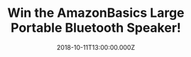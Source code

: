 ---
campaign-uuid: "c-3c0797c1-2e11-4f14-9d10-2660b3214ddf"
type: "Preview"
category: "Gifts"
date: "2018-10-11T13:00:00.000Z"
end-date: "2018-11-11T23:59:00.000Z"
disable-form: false
is_promoted: false
has_entry_page: true
title: "Win the AmazonBasics Large Portable Bluetooth Speaker!"
competition-description: "<p>Get ready to turn up the volume of your music, films,\
  \ or voice calls with this large Bluetooth speaker from AmazonBasics. The loudest\
  \ speaker to date that lets you share music and calls with your friends, hands-free.</p>\r\
  \n<p>Want to treat yourself? Enter below for a chance to win!</p>"
hero-header: "Win the AmazonBasics Large Portable Bluetooth Speaker!"
terms-confirmation: "N/A"
banner-img: "https://assets.expresslyapp.com/asset-93f7afe6-c2a6-4827-9789-6858db45b8fd.jpg"
logo-left-href: "aaa.nme.com"
logo-left-image: "https://assets.expresslyapp.com/asset-4c7ba81f-7269-42f9-9cb5-b26e2a6a807f.jpg"
logo-left-title: "NME AAA"
bg-image-hero: "https://assets.expresslyapp.com/asset-733089e5-4592-483f-8aa7-6a71718a4802.jpg"
bg-image-first: "https://assets.expresslyapp.com/asset-e37068e3-06b8-4fd3-8939-0fa1e75697d4.jpg"
section1-content: "</p>Listen to your favourite tunes and films from your phone, tablet,\
  \ or laptop. This amazing AmazonBasics speaker connects to nearly all Bluetooth\
  \ devices using Bluetooth 4.0 technology.</p><p>The speaker is amazingly portable\
  \ and so loud and powerful enough that you can go to the beach and still hear your\
  \ music! Take the speaker on your next big trip, to the park, or just the next room!</p>\r\
  \n<p>Enter the form below and get ready to enjoy the AmazonBasics Large Portable\
  \ Bluetooth Speaker everywhere you go!</p>"
entry-title: "Win the AmazonBasics Large Portable Bluetooth Speaker!"
entry-content: "Enter the draw to win the AmazonBasics Large Portable Bluetooth Speaker\
  \ by completing the form below before 23:59 on 11th of November 2018."
has-winner: false
prize-description: "The AmazonBasics Large Portable Bluetooth Speaker!"
special-conditions: "Multiple entries are allowed up to one every day.\r\nThis competition\
  \ is also available on: https://http://club.expressly.io/competitions/amazon-bluetooth-speaker"
---